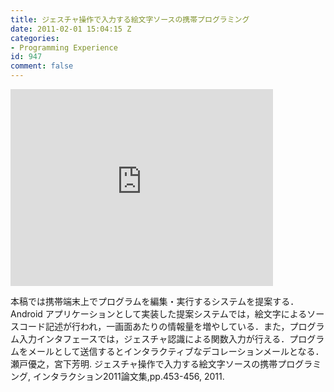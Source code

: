```yaml
---
title: ジェスチャ操作で入力する絵文字ソースの携帯プログラミング
date: 2011-02-01 15:04:15 Z
categories:
- Programming Experience
id: 947
comment: false
---
```


<iframe width="420" height="315" src="https://www.youtube.com/embed/3ug5r690mxc" frameborder="0" allowfullscreen></iframe>



本稿では携帯端末上でプログラムを編集・実行するシステムを提案する．Android アプリケーションとして実装した提案システムでは，絵文字によるソースコード記述が行われ，一画面あたりの情報量を増やしている．また，プログラム入力インタフェースでは，ジェスチャ認識による関数入力が行える．プログラムをメールとして送信するとインタラクティブなデコレーションメールとなる．
瀬戸優之，宮下芳明. ジェスチャ操作で入力する絵文字ソースの携帯プログラミング, インタラクション2011論文集,pp.453-456, 2011.
